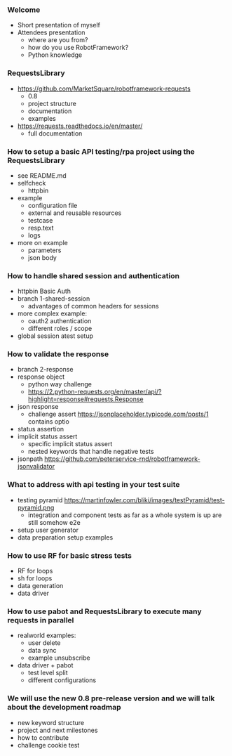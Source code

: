 
### Welcome
- Short presentation of myself
- Attendees presentation
  - where are you from?
  - how do you use RobotFramework?
  - Python knowledge

### RequestsLibrary
- https://github.com/MarketSquare/robotframework-requests
  - 0.8
  - project structure
  - documentation 
  - examples
- https://requests.readthedocs.io/en/master/
  - full documentation

### How to setup a basic API testing/rpa project using the RequestsLibrary
- see README.md
- selfcheck
  - httpbin
- example
  - configuration file
  - external and reusable resources
  - testcase
  - resp.text
  - logs
- more on example
  - parameters
  - json body

### How to handle shared session and authentication
- httpbin Basic Auth
- branch 1-shared-session
  - advantages of common headers for sessions
- more complex example:
  - oauth2 authentication
  - different roles / scope
- global session atest setup

### How to validate the response
- branch 2-response
- response object
  - python way challenge
  - https://2.python-requests.org/en/master/api/?highlight=response#requests.Response
- json response
  - challenge assert https://jsonplaceholder.typicode.com/posts/1 contains optio
- status assertion
- implicit status assert
  - specific implicit status assert
  - nested keywords that handle negative tests
- jsonpath https://github.com/peterservice-rnd/robotframework-jsonvalidator

### What to address with api testing in your test suite
 - testing pyramid https://martinfowler.com/bliki/images/testPyramid/test-pyramid.png
   - integration and component tests as far as a whole system is up are still somehow e2e
 - setup user generator
 - data preparation setup examples

### How to use RF for basic stress tests
- RF for loops
- sh for loops
- data generation
- data driver

### How to use pabot and RequestsLibrary to execute many requests in parallel
- realworld examples: 
  - user delete
  - data sync
  - example unsubscribe 
- data driver + pabot
  - test level split
  - different configurations

### We will use the new 0.8 pre-release version and we will talk about the development roadmap
- new keyword structure
- project and next milestones
- how to contribute
- challenge cookie test
